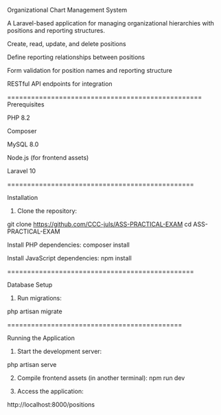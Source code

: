 Organizational Chart Management System

A Laravel-based application for managing organizational hierarchies with positions and reporting structures.


Create, read, update, and delete positions

Define reporting relationships between positions

Form validation for position names and reporting structure


RESTful API endpoints for integration


=================================================
Prerequisites

PHP 8.2 

Composer

MySQL 8.0

Node.js (for frontend assets)

Laravel 10

===============================================


Installation

1. Clone the repository: 

git clone https://github.com/CCC-juls/ASS-PRACTICAL-EXAM
cd ASS-PRACTICAL-EXAM


Install PHP dependencies:
composer install


Install JavaScript dependencies:
npm install


===============================================


Database Setup

1. Run migrations:

php artisan migrate

============================================


Running the Application

1. Start the development server:

php artisan serve

2. Compile frontend assets (in another terminal):
    npm run dev

3. Access the application: 

http://localhost:8000/positions
